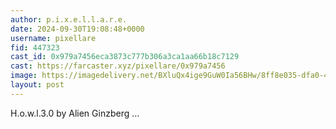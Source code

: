 ```yaml
---
author: p.i.x.e.l.l.a.r.e.
date: 2024-09-30T19:08:48+0000
username: pixellare
fid: 447323
cast_id: 0x979a7456eca3873c777b306a3ca1aa66b18c7129
cast: https://farcaster.xyz/pixellare/0x979a7456
image: https://imagedelivery.net/BXluQx4ige9GuW0Ia56BHw/8ff8e035-dfa0-4aa8-4dbd-68fa906efc00/original
layout: post
---
```


H.o.w.l.3.0
by Alien Ginzberg
...

<img src='https://imagedelivery.net/BXluQx4ige9GuW0Ia56BHw/8ff8e035-dfa0-4aa8-4dbd-68fa906efc00/original' alt='' referrerpolicy='no-referrer'/>
